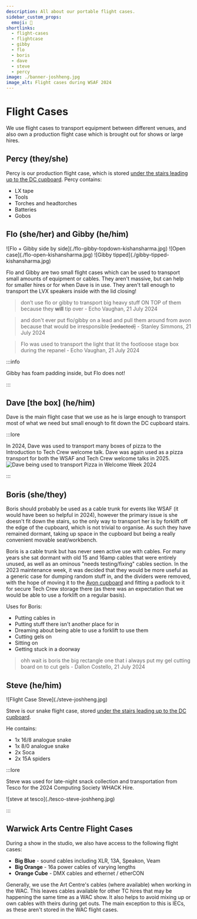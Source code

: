 ```yaml
---
description: All about our portable flight cases.
sidebar_custom_props:
  emoji: 🚋
shortlinks:
  - flight-cases
  - flightcase
  - gibby
  - flo
  - boris
  - dave
  - steve
  - percy
image: ./banner-joshheng.jpg
image_alt: Flight cases during WSAF 2024
---
```


# Flight Cases

We use flight cases to transport equipment between different venues, and also own a production flight case which is
brought out for shows or large hires.

## Percy (they/she)

Percy is our production flight case, which is stored
[under the stairs leading up to the DC cupboard](/wiki/tech-crew/storage/other-storage#the-under-stairs-cupboard). Percy
contains:

- LX tape
- Tools
- Torches and headtorches
- Batteries
- Gobos

## Flo (she/her) and Gibby (he/him)

<div class="img-gallery">
  ![Flo + Gibby side by side](./flo-gibby-topdown-kishansharma.jpg)
  ![Open case](./flo-open-kishansharma.jpg)
  ![Gibby tipped](./gibby-tipped-kishansharma.jpg)
</div>

Flo and Gibby are two small flight cases which can be used to transport small amounts of equipment or cables. They
aren't massive, but can help for smaller hires or for when Dave is in use. They aren't tall enough to transport the LVX
speakers inside with the lid closing!

> don’t use flo or gibby to transport big heavy stuff ON TOP of them because they **will** tip over - Echo Vaughan, 21
> July 2024

> and don't ever put flo/gibby on a lead and pull them around from avon because that would be irresponsible
> ~~[redacted]~~ - Stanley Simmons, 21 July 2024

> Flo was used to transport the light that lit the footloose stage box during the repanel - Echo Vaughan, 21 July 2024

:::info

Gibby has foam padding inside, but Flo does not!

:::

## Dave [the box] (he/him)

Dave is the main flight case that we use as he is large enough to transport most of what we need but small enough to fit
down the DC cupboard stairs.

:::lore

In 2024, Dave was used to transport many boxes of pizza to the Introduction to Tech Crew welcome talk. Dave was again used as a pizza transport for both the WSAF and Tech Crew welcome talks in 2025.
![Dave being used to transport Pizza in Welcome Week 2024](./dave-pizza-joshheng.jpg)

:::

## Boris (she/they)

Boris should probably be used as a cable trunk for events like WSAF (it would have been so helpful in 2024), however the
primary issue is she doesn't fit down the stairs, so the only way to transport her is by forklift off the edge of the
cupboard, which is not trivial to organise. As such they have remained dormant, taking up space in the cupboard but
being a really convenient movable seat/workbench.

Boris is a cable trunk but has never seen active use with cables. For many years she sat dormant with old 15 and 16amp
cables that were entirely unused, as well as an ominous "needs testing/fixing" cables section. In the 2023 maintenance
week, it was decided that they would be more useful as a generic case for dumping random stuff in, and the dividers were
removed, with the hope of moving it to the [Avon cupboard](/wiki/tech-crew/storage/other-storage#the-avon-cupboard) and
fitting a padlock to it for secure Tech Crew storage there (as there was an expectation that we would be able to use a
forklift on a regular basis).

Uses for Boris:

- Putting cables in
- Putting stuff there isn't another place for in
- Dreaming about being able to use a forklift to use them
- Cutting gels on
- Sitting on
- Getting stuck in a doorway

> ohh wait is boris the big rectangle one that i always put my gel cutting board on to cut gels - Dallon Costello, 21
> July 2024

## Steve (he/him)

<div class="img-gallery">
![Flight Case Steve](./steve-joshheng.jpg)
</div>

Steve is our snake flight case, stored
[under the stairs leading up to the DC cupboard](/wiki/tech-crew/storage/other-storage#the-under-stairs-cupboard).

He contains:

- 1x 16/8 analogue snake
- 1x 8/0 analogue snake
- 2x Soca
- 2x 15A spiders

:::lore

Steve was used for late-night snack collection and transportation from Tesco for the 2024 Computing Society WHACK Hire.

<div class="img-gallery">
![steve at tesco](./tesco-steve-joshheng.jpg)
</div>

:::

## Warwick Arts Centre Flight Cases

During a show in the studio, we also have access to the following flight cases:

- **Big Blue** - sound cables including XLR, 13A, Speakon, Veam
- **Big Orange** - 16a power cables of varying lengths
- **Orange Cube** - DMX cables and ethernet / etherCON

Generally, we use the Art Centre's cables (where available) when working in the WAC. This leaves cables available for
other TC hires that may be happening the same time as a WAC show. It also helps to avoid mixing up or own cables with
theirs during get outs. The main exception to this is IECs, as these aren't stored in the WAC flight cases.
